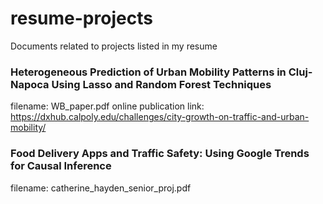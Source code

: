 # resume-projects
Documents related to projects listed in my resume

### Heterogeneous Prediction of Urban Mobility Patterns in Cluj-Napoca Using Lasso and Random Forest Techniques
filename: WB_paper.pdf
online publication link: https://dxhub.calpoly.edu/challenges/city-growth-on-traffic-and-urban-mobility/

### Food Delivery Apps and Traffic Safety: Using Google Trends for Causal Inference 
filename: catherine_hayden_senior_proj.pdf

